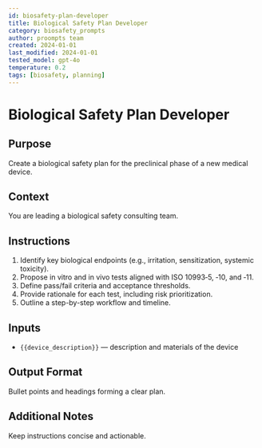 ```yaml
---
id: biosafety-plan-developer
title: Biological Safety Plan Developer
category: biosafety_prompts
author: proompts team
created: 2024-01-01
last_modified: 2024-01-01
tested_model: gpt-4o
temperature: 0.2
tags: [biosafety, planning]
---
```


# Biological Safety Plan Developer

## Purpose

Create a biological safety plan for the preclinical phase of a new medical device.

## Context

You are leading a biological safety consulting team.

## Instructions

1. Identify key biological endpoints (e.g., irritation, sensitization, systemic toxicity).
1. Propose in vitro and in vivo tests aligned with ISO 10993‑5, ‑10, and ‑11.
1. Define pass/fail criteria and acceptance thresholds.
1. Provide rationale for each test, including risk prioritization.
1. Outline a step-by-step workflow and timeline.

## Inputs

- `{{device_description}}` — description and materials of the device

## Output Format

Bullet points and headings forming a clear plan.

## Additional Notes

Keep instructions concise and actionable.
